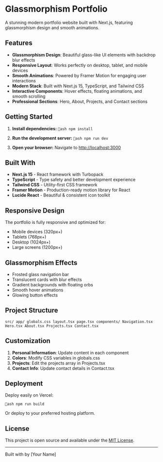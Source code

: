 ﻿# Glassmorphism Portfolio 

A stunning modern portfolio website built with Next.js, featuring glassmorphism design and smooth animations.

##  Features

- **Glassmorphism Design**: Beautiful glass-like UI elements with backdrop blur effects
- **Responsive Layout**: Works perfectly on desktop, tablet, and mobile devices
- **Smooth Animations**: Powered by Framer Motion for engaging user interactions
- **Modern Stack**: Built with Next.js 15, TypeScript, and Tailwind CSS
- **Interactive Components**: Hover effects, floating animations, and smooth scrolling
- **Professional Sections**: Hero, About, Projects, and Contact sections

##  Getting Started

1. **Install dependencies:**
   `ash
   npm install
   `

2. **Run the development server:**
   `ash
   npm run dev
   `

3. **Open your browser:**
   Navigate to [http://localhost:3000](http://localhost:3000)

##  Built With

- **Next.js 15** - React framework with Turbopack
- **TypeScript** - Type safety and better development experience
- **Tailwind CSS** - Utility-first CSS framework
- **Framer Motion** - Production-ready motion library for React
- **Lucide React** - Beautiful & consistent icon toolkit

##  Responsive Design

The portfolio is fully responsive and optimized for:
-  Mobile devices (320px+)
-  Tablets (768px+)
-  Desktop (1024px+)
-  Large screens (1200px+)

##  Glassmorphism Effects

- Frosted glass navigation bar
- Translucent cards with blur effects
- Gradient backgrounds with floating orbs
- Smooth hover animations
- Glowing button effects

##  Project Structure

`
src/
 app/
    globals.css
    layout.tsx
    page.tsx
 components/
     Navigation.tsx
     Hero.tsx
     About.tsx
     Projects.tsx
     Contact.tsx
`

##  Customization

1. **Personal Information**: Update content in each component
2. **Colors**: Modify CSS variables in globals.css
3. **Projects**: Edit the projects array in Projects.tsx
4. **Contact Info**: Update contact details in Contact.tsx

##  Deployment

Deploy easily on Vercel:

`ash
npm run build
`

Or deploy to your preferred hosting platform.

##  License

This project is open source and available under the [MIT License](LICENSE).

---

Built with  by [Your Name]
